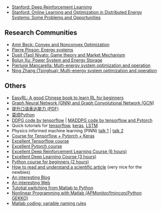 

<!-- ## Talks -->

- [Stanford: Deep Reinforcement Learning](https://www.youtube.com/watch?v=lvoHnicueoE&t=2s)
- [Stanford: Online Learning and Optimization in Distributed Energy Systems: Some Problems and Opportunities](https://www.youtube.com/watch?v=FEZsjJNp5-w&t=110s)

## Research Communities
- [Amir Beck: Convex and Nonconvex Optimization](https://sites.google.com/site/amirbeck314/home)
- [Pierre Pinson: Energy systems](http://pierrepinson.com/index.php/sample-page-2-2/)
- [Dusit (Tao) Niyato: Game theory and Market Mechanism](https://personal.ntu.edu.sg/dniyato/)
- [Bolun Xu: Power System and Energy Storage](https://bolunxu.github.io/)
- [Pierluigi Mancarella: Multi-energy system optimization and operation](https://findanexpert.unimelb.edu.au/profile/772200-pierluigi-mancarella)
- [Ning Zhang (Tsinghua): Multi-energy system optimization and operation](http://www.ningzhang.net/MES.html)

## Others
- [EasyRL: A good Chinese book to learn RL for beginners](https://datawhalechina.github.io/easy-rl/#/)
- [Graph Neural Network (GNN) and Graph Convolutional Network (GCN)](https://www.bilibili.com/video/BV1Em4y1A7Vm/?spm_id_from=333.999.0.0)
- [提升口语表达能力 (PDF)](/pdf/oralSkill.pdf)
- [莫烦Python](https://mofanpy.com/tutorials/)
- [DDPG code by tensorflow](https://zhuanlan.zhihu.com/p/111257402) | [MADDPG code by tensorflow and Pytorch](https://zhuanlan.zhihu.com/p/563811153)
- Quick tutorials for [tensorflow](https://www.geeksforgeeks.org/introduction-to-tensorflow/?ref=gcse), [keras](https://www.cnblogs.com/rush-peng/p/15523545.html), [LSTM](https://zhuanlan.zhihu.com/p/42863963)
- Physics informed machine learning (PINN) [talk 1](https://www.bilibili.com/video/BV19a41167RU/?spm_id_from=333.788.recommend_more_video.-1) | [talk 2](https://www.bilibili.com/video/BV1yu411d7Cp/?spm_id_from=333.337.search-card.all.click)
- [Course for Tensorflow + Pytorch + Keras](https://www.bilibili.com/video/BV1FW4y1b7WM/?spm_id_from=333.337.search-card.all.click)
- [Excellent Tensorflow course](https://www.bilibili.com/video/BV1FW4y1b7WM/?spm_id_from=333.337.search-card.all.click)
- [Excellent Pytorch course](https://www.bilibili.com/video/BV1we4y1b71X?p=4)
- [Excellent Deep Reinforcement Learning Course (6 hours)](https://www.bilibili.com/video/BV1L3411373y?p=1)
- [Excellent Deep Learning Course (3 hours)](https://www.bilibili.com/video/BV1K94y1Z7wn?spm_id_from=333.337.search-card.all.click)
- [Python course for beginners (2 hours)](https://www.bilibili.com/video/BV1944y1x7SW?p=1)
- [How to read and understand a scientific article](https://violentmetaphors.com/2013/08/25/how-to-read-and-understand-a-scientific-paper-2/) (very nice for the newbies)
- [An interesting Blog](https://www.danielherber.com/blog.php)
- [An interesting Web](https://sites.google.com/site/amirbeck314/links)
- [Tutotial switching from Matlab to Python](https://realpython.com/matlab-vs-python/)
- [Nonlinear Programming with Matlab (APMonitor/fmincon/Python GEKKO)](https://apmonitor.com/che263/index.php/Main/MatlabOptimization)
- [Matlab coding: variable naming rules](https://www.ee.columbia.edu/~marios/matlab/MatlabStyle1p5.pdf)
